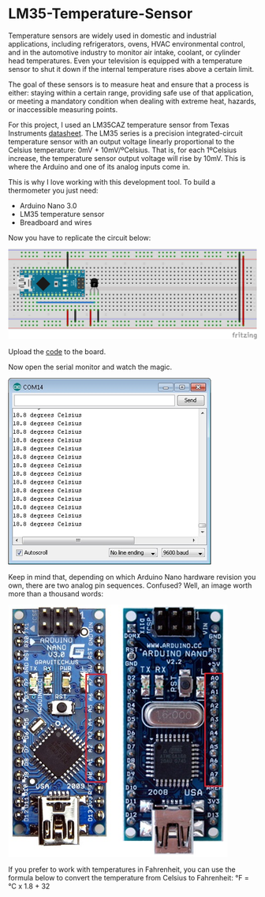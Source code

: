 # LM35-Temperature-Sensor

Temperature sensors are widely used in domestic and industrial applications, including refrigerators, ovens, HVAC environmental control, and in the automotive industry to monitor air intake, coolant, or cylinder head temperatures. Even your television is equipped with a temperature sensor to shut it down if the internal temperature rises above a certain limit.

The goal of these sensors is to measure heat and ensure that a process is either: staying within a certain range, providing safe use of that application, or meeting a mandatory condition when dealing with extreme heat, hazards, or inaccessible measuring points.

For this project, I used an LM35CAZ temperature sensor from Texas Instruments [datasheet](resources/LM35.pdf). The LM35 series is a precision integrated-circuit temperature sensor with an output voltage linearly proportional to the Celsius temperature: 0mV + 10mV/ºCelsius. That is, for each 1ºCelsius increase, the temperature sensor output voltage will rise by 10mV. This is where the Arduino and one of its analog inputs come in.

This is why I love working with this development tool. To build a thermometer you just need:

- Arduino Nano 3.0
- LM35 temperature sensor
- Breadboard and wires

Now you have to replicate the circuit below:

![alt text](resources/LM35-Temperature-Sensor_bb.png?raw=true)

Upload the [code](LM35_Temperature_Sensor.ino) to the board.

Now open the serial monitor and watch the magic.

![alt text](resources/SerialMonitor.jpg?raw=true)

Keep in mind that, depending on which Arduino Nano hardware revision you own, there are two analog pin sequences. Confused? Well, an image worth more than a thousand words:

![alt text](resources/AnalogPins.jpg?raw=true)

If you prefer to work with temperatures in Fahrenheit, you can use the formula below to convert the temperature from Celsius to Fahrenheit:
°F = °C x 1.8 + 32
